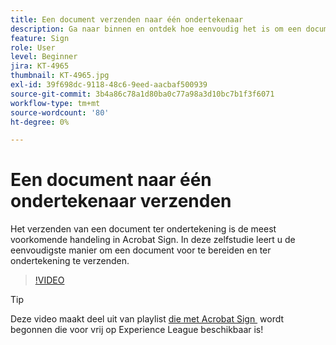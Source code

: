 ```yaml
---
title: Een document verzenden naar één ondertekenaar
description: Ga naar binnen en ontdek hoe eenvoudig het is om een document ter ondertekening te verzenden
feature: Sign
role: User
level: Beginner
jira: KT-4965
thumbnail: KT-4965.jpg
exl-id: 39f698dc-9118-48c6-9eed-aacbaf500939
source-git-commit: 3b4a86c78a1d80ba0c77a98a3d10bc7b1f3f6071
workflow-type: tm+mt
source-wordcount: '80'
ht-degree: 0%

---
```


# Een document naar één ondertekenaar verzenden

Het verzenden van een document ter ondertekening is de meest voorkomende handeling in Acrobat Sign. In deze zelfstudie leert u de eenvoudigste manier om een document voor te bereiden en ter ondertekening te verzenden.

>[!VIDEO](https://video.tv.adobe.com/v/3425273?quality=12&learn=on&hidetitle=true&captions=dut)

>[!TIP]
>
>Deze video maakt deel uit van playlist [&#x200B; die met Acrobat Sign &#x200B;](https://experienceleague.adobe.com/nl/playlists/acrobat-sign-get-started-business-users) wordt begonnen die voor vrij op Experience League beschikbaar is!